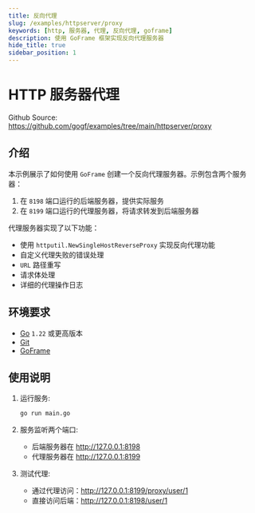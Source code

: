 ```yaml
---
title: 反向代理
slug: /examples/httpserver/proxy
keywords: [http, 服务器, 代理, 反向代理, goframe]
description: 使用 GoFrame 框架实现反向代理服务器
hide_title: true
sidebar_position: 1
---
```


# HTTP 服务器代理

Github Source: https://github.com/gogf/examples/tree/main/httpserver/proxy


## 介绍

本示例展示了如何使用 `GoFrame` 创建一个反向代理服务器。示例包含两个服务器：

1. 在 `8198` 端口运行的后端服务器，提供实际服务
2. 在 `8199` 端口运行的代理服务器，将请求转发到后端服务器

代理服务器实现了以下功能：
- 使用 `httputil.NewSingleHostReverseProxy` 实现反向代理功能
- 自定义代理失败的错误处理
- `URL` 路径重写
- 请求体处理
- 详细的代理操作日志


## 环境要求

- [Go](https://golang.org/dl/) `1.22` 或更高版本
- [Git](https://git-scm.com/downloads)
- [GoFrame](https://goframe.org)

## 使用说明

1. 运行服务:
   ```bash
   go run main.go
   ```

2. 服务监听两个端口:
   - 后端服务器在 http://127.0.0.1:8198
   - 代理服务器在 http://127.0.0.1:8199

3. 测试代理:
   - 通过代理访问：http://127.0.0.1:8199/proxy/user/1
   - 直接访问后端：http://127.0.0.1:8198/user/1

